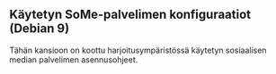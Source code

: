 ## Käytetyn SoMe-palvelimen konfiguraatiot (Debian 9)

Tähän kansioon on koottu harjoitusympäristössä käytetyn sosiaalisen median palvelimen asennusohjeet.
